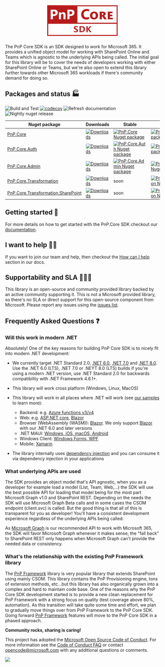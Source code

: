 
<h1 align="center">
  <a href="https://pnp.github.io/pnpcore">
    <img alt="PnP Core SDK" src="./docs/pnp-core-sdk-red.svg" height="100">
  </a>
</h1>

The PnP Core SDK is an SDK designed to work for Microsoft 365. It provides a unified object model for working with SharePoint Online and Teams which is agnostic to the underlying APIs being called. The initial goal for this library will be to cover the needs of developers working with either SharePoint Online or Teams, but we're also open to extend this library further towards other Microsoft 365 workloads if there's community demand for doing so.

## Packages and status 🏭

![Build and Test](https://github.com/pnp/pnpcore/workflows/Build%20and%20Test%20%F0%9F%9A%80%E2%9C%85/badge.svg?branch=dev) [![codecov](https://codecov.io/gh/jansenbe/pnpcore/branch/dev/graph/badge.svg?token=FL0EY8DRPQ)](https://codecov.io/gh/jansenbe/pnpcore) ![Refresh documentation](https://github.com/pnp/pnpcore/workflows/Refresh%20documentation/badge.svg?branch=dev) ![Nightly nuget release](https://github.com/pnp/pnpcore/workflows/Nightly%20nuget%20release/badge.svg?branch=dev)

Nuget package |  Downloads | Stable | Preview 
--------------|------------|--------|--------
[PnP.Core](https://pnp.github.io/pnpcore/using-the-sdk/readme.html) | [![Downloads](https://img.shields.io/nuget/dt/pnp.core.svg)](https://www.nuget.org/packages/PnP.Core/) | [![PnP.Core Nuget package](https://img.shields.io/nuget/v/PnP.Core.svg)](https://www.nuget.org/packages/PnP.Core/) | [![PnP.Core Nuget package](https://img.shields.io/nuget/vpre/PnP.Core.svg)](https://www.nuget.org/packages/PnP.Core/)
[PnP.Core.Auth](https://pnp.github.io/pnpcore/using-the-sdk/configuring%20authentication.html) | [![Downloads](https://img.shields.io/nuget/dt/pnp.core.auth.svg)](https://www.nuget.org/packages/PnP.Core.Auth/) |[![PnP.Core.Auth Nuget package](https://img.shields.io/nuget/v/PnP.Core.Auth.svg)](https://www.nuget.org/packages/PnP.Core.Auth/) | [![PnP.Core.Auth Nuget package](https://img.shields.io/nuget/vpre/PnP.Core.Auth.svg)](https://www.nuget.org/packages/PnP.Core.Auth/)
[PnP.Core.Admin](https://pnp.github.io/pnpcore/using-the-sdk/admin-sharepoint-tenant.html) | [![Downloads](https://img.shields.io/nuget/dt/pnp.core.admin.svg)](https://www.nuget.org/packages/PnP.Core.Admin/) | [![PnP.Core.Admin Nuget package](https://img.shields.io/nuget/v/PnP.Core.Admin.svg)](https://www.nuget.org/packages/PnP.Core.Admin/) | [![PnP.Core.Admin Nuget package](https://img.shields.io/nuget/vpre/PnP.Core.Admin.svg)](https://www.nuget.org/packages/PnP.Core.Admin/)
[PnP.Core.Transformation](https://pnp.github.io/pnpcore/using-the-sdk/transformation-getting-started.html) | [![Downloads](https://img.shields.io/nuget/dt/pnp.core.transformation.svg)](https://www.nuget.org/packages/PnP.Core.Transformation/) | soon | [![PnP.Core.Transformation Nuget package](https://img.shields.io/nuget/vpre/PnP.Core.Transformation.svg)](https://www.nuget.org/packages/PnP.Core.Transformation/)
[PnP.Core.Transformation.SharePoint](https://pnp.github.io/pnpcore/using-the-sdk/transformation-getting-started.html) | [![Downloads](https://img.shields.io/nuget/dt/pnp.core.transformation.sharepoint.svg)](https://www.nuget.org/packages/PnP.Core.Transformation.sharepoint) | soon | [![PnP.Core.Transformation Nuget package](https://img.shields.io/nuget/vpre/PnP.Core.Transformation.sharepoint.svg)](https://www.nuget.org/packages/PnP.Core.Transformation.sharepoint/)
## Getting started 🚀

For more details on how to get started with the PnP.Core SDK checkout our [documentation](https://pnp.github.io/pnpcore/using-the-sdk/readme.html).

## I want to help 🙋‍♂️

If you want to join our team and help, then checkout the [How can I help](https://pnp.github.io/pnpcore/#how-can-you-help) section in our docs.

## Supportability and SLA 💁🏾‍♀️

This library is an open-source and community provided library backed by an active community supporting it. This is not a Microsoft provided library, so there's no SLA or direct support for this open-source component from Microsoft. Please report any issues using the [issues list](https://github.com/pnp/pnpcore/issues).

## Frequently Asked Questions ❓

### Will this work in modern .NET

Absolutely! One of the key reasons for building PnP Core SDK is to nicely fit into modern .NET development:

- We currently target .NET Standard 2.0, [.NET 6.0](https://devblogs.microsoft.com/dotnet/announcing-net-6/), [.NET 7.0](https://devblogs.microsoft.com/dotnet/announcing-dotnet-7/) and [.NET 8.0](https://devblogs.microsoft.com/dotnet/announcing-dotnet-8/). Use the .NET 6.0 (LTS), .NET 7.0 or .NEYT 8.0 (LTS) builds if you're using a modern .NET version, use .NET Standard 2.0 for backwards compatibility with .NET Framework 4.6.1+.
- This library will work cross platform (Windows, Linux, MacOS)
- This library will work in all places where .NET will work (see [our samples](https://pnp.github.io/pnpcore/demos/README.html) to learn more):
  - Backend: e.g. [Azure functions v3/v4](https://docs.microsoft.com/en-us/azure/azure-functions/functions-dotnet-class-library)
  - Web: e.g. [ASP.NET core](https://dotnet.microsoft.com/en-us/apps/aspnet), [Blazor](https://dotnet.microsoft.com/en-us/apps/aspnet/web-apps/blazor)
  - Browser (WebAssembly (WASM)): [Blazor](https://dotnet.microsoft.com/en-us/apps/aspnet/web-apps/blazor). We only support [Blazor](https://dotnet.microsoft.com/apps/aspnet/web-apps/blazor) with our .NET 6.0 and later versions
  - .NET MAUI: [Windows, iOS, macOS, Android](https://learn.microsoft.com/en-us/dotnet/maui/what-is-maui?view=net-maui-7.0)
  - Windows Client: [Windows Forms, WPF](https://learn.microsoft.com/en-us/dotnet/desktop/winforms/?view=netdesktop-7.0&preserve-view=true)
  - Mobile: [Xamarin](https://dotnet.microsoft.com/apps/xamarin)
  
- The library internally uses [dependency injection](https://learn.microsoft.com/en-us/aspnet/core/fundamentals/dependency-injection?view=aspnetcore-6.0) and you can consume it via dependency injection in your applications

### What underlying APIs are used

The SDK provides an object model that's API agnostic, when you as a developer for example load a model (List, Team, Web,...) the SDK will use the best possible API for loading that model being for the most part Microsoft Graph v1.0 and SharePoint REST. Depending on the needs the SDK will use Microsoft Graph Beta calls and in some cases the CSOM endpoint (client.svc) is called. But the good thing is that all of this is transparent for you as developer! You'll have a consistent development experience regardless of the underlying APIs being called.

As [Microsoft Graph](https://docs.microsoft.com/en-us/graph/) is our recommended API to work with Microsoft 365, the SDK will favor Microsoft Graph whenever it makes sense, the "fall back" to SharePoint REST only happens when Microsoft Graph can't provide the needed data or consistency.

### What's the relationship with the existing PnP Framework library

The [PnP Framework](https://github.com/pnp/pnpframework) library is very popular library that extends SharePoint using mainly CSOM. This library contains the PnP Provisioning engine, tons of extension methods, etc...but this library has also organically grown into a complex and hard to maintain code base. One of the reasons why the PnP Core SDK development started is to provide a new clean replacement for PnP Framework with a strong focus on quality (test coverage above 80%, automation). As this transition will take quite some time and effort, we plan to gradually move things over from PnP Framework to the PnP Core SDK. Going forward [PnP Framework](https://github.com/pnp/pnpframework) features will move to the PnP Core SDK in a phased approach.

**Community rocks, sharing is caring!**

This project has adopted the [Microsoft Open Source Code of Conduct](https://opensource.microsoft.com/codeofconduct/). For more information see the [Code of Conduct FAQ](https://opensource.microsoft.com/codeofconduct/faq/) or contact [opencode@microsoft.com](mailto:opencode@microsoft.com) with any additional questions or comments.

<img src="https://m365-visitor-stats.azurewebsites.net/pnpcoresdk/readme.svg" />
